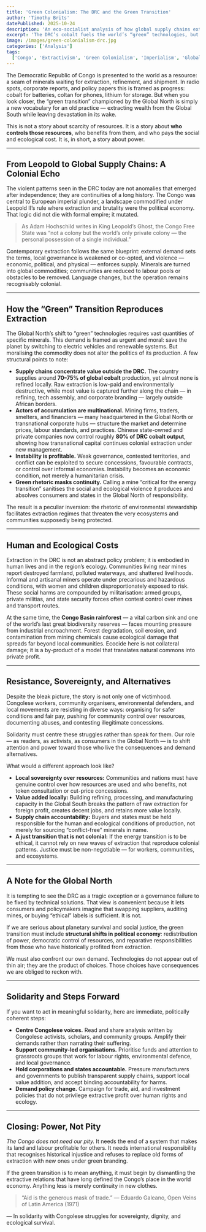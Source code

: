 ```yaml
---
title: 'Green Colonialism: The DRC and the Green Transition'
author: 'Timothy Brits'
datePublished: 2025-10-24
description: 'An eco-socialist analysis of how global supply chains extract Congolese life and land for the Global North’s “green” transition.'
excerpt: 'The DRC’s cobalt fuels the world’s “green” technologies, but the price is paid by its people and ecosystems. This post traces how colonial extraction survives inside the green transition.'
image: /images/green-colonialism-drc.jpg
categories: ['Analysis']
tags:
  ['Congo', 'Extractivism', 'Green Colonialism', 'Imperialism', 'Global South']
---
```


The Democratic Republic of Congo is presented to the world as a resource: a seam of minerals waiting for extraction, refinement, and shipment. In radio spots, corporate reports, and policy papers this is framed as progress: cobalt for batteries, coltan for phones, lithium for storage. But when you look closer, the “green transition” championed by the Global North is simply a new vocabulary for an old practice — extracting wealth from the Global South while leaving devastation in its wake.

This is not a story about scarcity of resources. It is a story about **who controls those resources**, who benefits from them, and who pays the social and ecological cost. It is, in short, a story about power.

---

## From Leopold to Global Supply Chains: A Colonial Echo

The violent patterns seen in the DRC today are not anomalies that emerged after independence; they are continuities of a long history. The Congo was central to European imperial plunder, a landscape commodified under Leopold II’s rule where extraction and brutality were the political economy. That logic did not die with formal empire; it mutated.

> As Adam Hochschild writes in King Leopold’s Ghost, the Congo Free State was “not a colony but the world’s only private colony — the personal possession of a single individual.”

Contemporary extraction follows the same blueprint: external demand sets the terms, local governance is weakened or co-opted, and violence — economic, political, and physical — enforces supply. Minerals are turned into global commodities; communities are reduced to labour pools or obstacles to be removed. Language changes, but the operation remains recognisably colonial.

---

## How the “Green” Transition Reproduces Extraction

The Global North’s shift to “green” technologies requires vast quantities of specific minerals. This demand is framed as urgent and moral: save the planet by switching to electric vehicles and renewable systems. But moralising the commodity does not alter the politics of its production. A few structural points to note:

- **Supply chains concentrate value outside the DRC.** The country supplies around **70–75% of global cobalt** production, yet almost none is refined locally. Raw extraction is low-paid and environmentally destructive, while most value is captured further along the chain — in refining, tech assembly, and corporate branding — largely outside African borders.
- **Actors of accumulation are multinational.** Mining firms, traders, smelters, and financiers — many headquartered in the Global North or transnational corporate hubs — structure the market and determine prices, labour standards, and practices. Chinese state-owned and private companies now control roughly **80% of DRC cobalt output**, showing how transnational capital continues colonial extraction under new management.
- **Instability is profitable.** Weak governance, contested territories, and conflict can be exploited to secure concessions, favourable contracts, or control over informal economies. Instability becomes an economic condition, not merely a humanitarian crisis.
- **Green rhetoric masks continuity.** Calling a mine “critical for the energy transition” sanitises the social and ecological violence it produces and absolves consumers and states in the Global North of responsibility.

The result is a peculiar inversion: the rhetoric of environmental stewardship facilitates extraction regimes that threaten the very ecosystems and communities supposedly being protected.

---

## Human and Ecological Costs

Extraction in the DRC is not an abstract policy problem; it is embodied in human lives and in the region’s ecology. Communities living near mines report destroyed farmland, polluted waterways, and shattered livelihoods. Informal and artisanal miners operate under precarious and hazardous conditions, with women and children disproportionately exposed to risk. These social harms are compounded by militarisation: armed groups, private militias, and state security forces often contest control over mines and transport routes.

At the same time, the **Congo Basin rainforest** — a vital carbon sink and one of the world’s last great biodiversity reserves — faces mounting pressure from industrial encroachment. Forest degradation, soil erosion, and contamination from mining chemicals cause ecological damage that spreads far beyond local communities. Ecocide here is not collateral damage; it is a by-product of a model that translates natural commons into private profit.

---

## Resistance, Sovereignty, and Alternatives

Despite the bleak picture, the story is not only one of victimhood. Congolese workers, community organisers, environmental defenders, and local movements are resisting in diverse ways: organising for safer conditions and fair pay, pushing for community control over resources, documenting abuses, and contesting illegitimate concessions.

Solidarity must centre these struggles rather than speak for them. Our role — as readers, as activists, as consumers in the Global North — is to shift attention and power toward those who live the consequences and demand alternatives.

What would a different approach look like?

- **Local sovereignty over resources:** Communities and nations must have genuine control over how resources are used and who benefits, not token consultation or cut-price concessions.
- **Value added locally:** Building refining, processing, and manufacturing capacity in the Global South breaks the pattern of raw extraction for foreign profit, creates decent jobs, and retains more value locally.
- **Supply chain accountability:** Buyers and states must be held responsible for the human and ecological conditions of production, not merely for sourcing “conflict-free” minerals in name.
- **A just transition that is not colonial:** If the energy transition is to be ethical, it cannot rely on new waves of extraction that reproduce colonial patterns. Justice must be non-negotiable — for workers, communities, and ecosystems.

---

## A Note for the Global North

It is tempting to see the DRC as a tragic exception or a governance failure to be fixed by technical solutions. That view is convenient because it lets consumers and policymakers imagine that swapping suppliers, auditing mines, or buying “ethical” labels is sufficient. It is not.

If we are serious about planetary survival and social justice, the green transition must include **structural shifts in political economy**: redistribution of power, democratic control of resources, and reparative responsibilities from those who have historically profited from extraction.

We must also confront our own demand. Technologies do not appear out of thin air; they are the product of choices. Those choices have consequences we are obliged to reckon with.

---

## Solidarity and Steps Forward

If you want to act in meaningful solidarity, here are immediate, politically coherent steps:

- **Centre Congolese voices.** Read and share analysis written by Congolese activists, scholars, and community groups. Amplify their demands rather than narrating their suffering.
- **Support community-led organisations.** Prioritise funds and attention to grassroots groups that work for labour rights, environmental defence, and local governance.
- **Hold corporations and states accountable.** Pressure manufacturers and governments to publish transparent supply chains, support local value addition, and accept binding accountability for harms.
- **Demand policy change.** Campaign for trade, aid, and investment policies that do not privilege extractive profit over human rights and ecology.

---

## Closing: Power, Not Pity

_The Congo does not need our pity._ It needs the end of a system that makes its land and labour profitable for others. It needs international responsibility that recognises historical injustice and refuses to replace old forms of extraction with new ones under green branding.

If the green transition is to mean anything, it must begin by dismantling the extractive relations that have long defined the Congo’s place in the world economy. Anything less is merely continuity in new clothes.

> “Aid is the generous mask of trade.”
> — Eduardo Galeano, Open Veins of Latin America (1971)

— In solidarity with Congolese struggles for sovereignty, dignity, and ecological survival.
